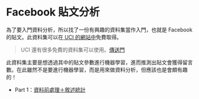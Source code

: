 # Facebook 貼文分析

為了要入門資料分析，所以找了一份有興趣的資料集當作入門，也就是 Facebook 的貼文。此資料集可以在[ UCI 的網站中](https://archive.ics.uci.edu/ml/datasets/Facebook+Comment+Volume+Dataset)免費取得。
> UCI 還有很多免費的資料集可以使用。[傳送門](https://archive.ics.uci.edu/ml/datasets.html)

此資料集主要是想透過其中的貼文參數進行機器學習，進而推測出貼文會獲得留言數。在此雖然不是要進行機器學習，而是用來做資料分析，但應該也是會頗有趣的！

* Part 1：[資料前處理＋敘述統計](https://github.com/YanHaoChen/Machine-Learning-and-Data-Mining/tree/master/facebook_post/part1.md)